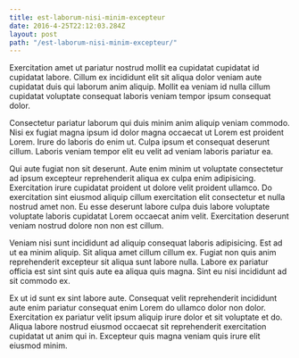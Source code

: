 ```yaml
---
title: est-laborum-nisi-minim-excepteur
date: 2016-4-25T22:12:03.284Z
layout: post
path: "/est-laborum-nisi-minim-excepteur/"
---
```


Exercitation amet ut pariatur nostrud mollit ea cupidatat cupidatat id cupidatat labore. Cillum ex incididunt elit sit aliqua dolor veniam aute cupidatat duis qui laborum anim aliquip. Mollit ea veniam id nulla cillum cupidatat voluptate consequat laboris veniam tempor ipsum consequat dolor.

Consectetur pariatur laborum qui duis minim anim aliquip veniam commodo. Nisi ex fugiat magna ipsum id dolor magna occaecat ut Lorem est proident Lorem. Irure do laboris do enim ut. Culpa ipsum et consequat deserunt cillum. Laboris veniam tempor elit eu velit ad veniam laboris pariatur ea.

Qui aute fugiat non sit deserunt. Aute enim minim ut voluptate consectetur ad ipsum excepteur reprehenderit aliqua ex culpa enim adipisicing. Exercitation irure cupidatat proident ut dolore velit proident ullamco. Do exercitation sint eiusmod aliquip cillum exercitation elit consectetur et nulla nostrud amet non. Eu esse deserunt labore culpa duis labore voluptate voluptate laboris cupidatat Lorem occaecat anim velit. Exercitation deserunt veniam nostrud dolore non non est cillum.

Veniam nisi sunt incididunt ad aliquip consequat laboris adipisicing. Est ad ut ea minim aliquip. Sit aliqua amet cillum cillum ex. Fugiat non quis anim reprehenderit excepteur sit aliqua sunt labore nulla. Labore ex pariatur officia est sint sint quis aute ea aliqua quis magna. Sint eu nisi incididunt ad sit commodo ex.

Ex ut id sunt ex sint labore aute. Consequat velit reprehenderit incididunt aute enim pariatur consequat enim Lorem do ullamco dolor non dolor. Exercitation ex pariatur velit ipsum aliquip irure dolor et sit voluptate et do. Aliqua labore nostrud eiusmod occaecat sit reprehenderit exercitation cupidatat ut anim qui in. Excepteur quis magna veniam quis irure elit eiusmod minim.